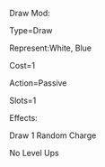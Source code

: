 Draw Mod:

Type=Draw

Represent:White, Blue

Cost=1

Action=Passive

Slots=1

Effects:

Draw 1 Random Charge


No Level Ups
